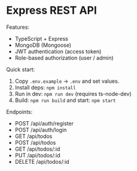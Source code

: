 # Express REST API

Features:
- TypeScript + Express
- MongoDB (Mongoose)
- JWT authentication (access token)
- Role-based authorization (user / admin)

Quick start:
1. Copy `.env.example` -> `.env` and set values.
2. Install deps: `npm install`
3. Run in dev: `npm run dev` (requires ts-node-dev)
4. Build: `npm run build` and start: `npm start`

Endpoints:
- POST /api/auth/register
- POST /api/auth/login
- GET /api/todos
- POST /api/todos
- GET /api/todos/:id
- PUT /api/todos/:id
- DELETE /api/todos/:id
